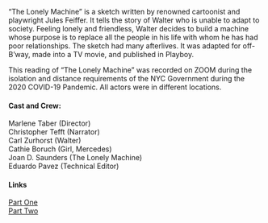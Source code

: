 “The Lonely Machine” is a sketch written by renowned cartoonist and playwright Jules Feiffer. It tells the story of Walter who is unable to adapt to society. Feeling lonely and friendless, Walter decides to build a machine whose purpose is to replace all the people in his life with whom he has had poor relationships. The sketch had many afterlives. It was adapted for off-B’way, made into a TV movie, and published in Playboy.

This reading of “The Lonely Machine” was recorded on ZOOM during the isolation and distance requirements of the NYC Government during the 2020 COVID-19 Pandemic. All actors were in different locations.

#### Cast and Crew:

Marlene Taber (Director)  
Christopher Tefft (Narrator)  
Carl Zurhorst (Walter)  
Cathie Boruch (Girl, Mercedes)  
Joan D. Saunders (The Lonely Machine)  
Eduardo Pavez (Technical Editor)

#### Links

[Part One](https://vimeo.com/447913072/af1b97a80b)  
[Part Two](https://vimeo.com/447905863/1b7b83bb51)
